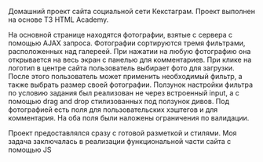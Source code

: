 Домашний проект сайта социальной сети Кекстаграм. Проект выполнен на основе ТЗ HTML Academy.

На основной странице находятся фотографии, взятые с сервера с помощью AJAX запроса. 
Фотографии сортируются тремя фильтрами, расположенных над галереей. 
При нажатии на любую фотографию она открывается на весь экран с панелью для комментариев. 
При клике на логотип в центре сайта пользователь выбирает фото для загрузки. 
После этого пользователь может применить необходимый фильтр, а также выбрать размер своей фотографии. 
Ползунок настройки фильтра по условию задания был реализован не через встроенный input, а с помощью drag and drop стилизованных под ползунок дивов. 
Под фотографией есть поля для пользовательских хэштегов и для комментария. На оба поля были наложены ограничения по валидации. 

Проект предоставлялся сразу с готовой разметкой и стилями.
Моя задача заключалась в реализации функциональной части сайта с помощью JS
